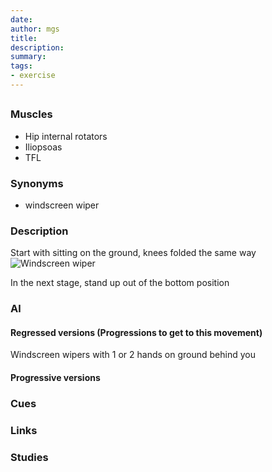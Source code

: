 ```yaml
---
date: 
author: mgs
title: 
description: 
summary: 
tags: 
- exercise
---
```

## 
### Muscles
- Hip internal rotators
- Iliopsoas
- TFL
### Synonyms
- windscreen wiper
### Description
Start with sitting on the ground, knees folded the same way 
![Windscreen wiper](https://cdn.shopify.com/s/files/1/1122/2726/files/8-_Windshield_Wiper.gif?6775515921855453699)

In the next stage, stand up out of the bottom position

### Al
#### Regressed versions (Progressions to get to this movement)
Windscreen wipers with 1 or 2 hands on ground behind you
#### Progressive versions
### Cues
### Links
### Studies
<!--stackedit_data:
eyJoaXN0b3J5IjpbMTYwNTMzMjUxN119
-->